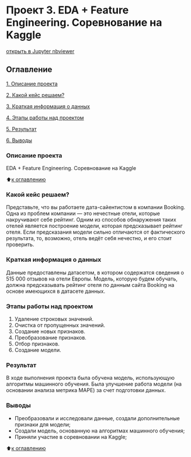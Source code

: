 # Проект 3. EDA + Feature Engineering. Соревнование на Kaggle 

[открыть в Jupyter nbviewer](https://nbviewer.org/github/Dennissn/sf_data_science/blob/main/project_3/project_3.ipynb)

## Оглавление
[1. Описание проекта](https://github.com/Dennissn/sf_data_science/tree/main/project_3/#Описание-проекта)

[2. Какой кейс решаем?](https://github.com/Dennissn/sf_data_science/tree/main/project_3/#Какой-кейс-решаем)

[3. Краткая информация о данных](https://github.com/Dennissn/sf_data_science/tree/main/project_3/#Краткая-информация-о-данных)

[4. Этапы работы над проектом](https://github.com/Dennissn/sf_data_science/tree/main/project_3/#Этапы-работы-над-проектом)

[5. Результат](https://github.com/Dennissn/sf_data_science/tree/main/project_3/#Результат)

[6. Выводы](https://github.com/Dennissn/sf_data_science/tree/main/project_3/#Выводы)

### Описание проекта
EDA + Feature Engineering. Соревнование на Kaggle

:arrow_up:[к оглавлению](https://github.com/Dennissn/sf_data_science/tree/main/project_3/#Оглавление)

### Какой кейс решаем?
Представьте, что вы работаете дата-сайентистом в компании Booking. Одна из проблем компании — это нечестные отели, которые накручивают себе рейтинг. Одним из способов обнаружения таких отелей является построение модели, которая предсказывает рейтинг отеля. Если предсказания модели сильно отличаются от фактического результата, то, возможно, отель ведёт себя нечестно, и его стоит проверить.

### Краткая информация о данных
Данные предоставлены датасетом, в котором содержатся сведения о 515 000 отзывов на отели Европы. Модель, которую будем обучать, должна предсказывать рейтинг отеля по данным сайта Booking на основе имеющихся в датасете данных. 

### Этапы работы над проектом
1. Удаление строковых значений. 
2. Очистка от пропущенных значений.
3. Создание новых признаков.
4. Преобразование признаков. 
5. Отбор признаков.
6. Создание модели.

### Результат
В ходе выполнения проекта была обучена модель, использующую алгоритмы машинного обучения. Была улучшение работа модели (на основании анализа метрика MAPE) за счет подготовки данных.

### Выводы
- Преобразовали и исследовали данные, создали дополнительные признаки для модели;
- Cоздали модель, основанную на алгоритмах машинного обучения;
- Приняли участие в соревновании на Kaggle;

:arrow_up:[к оглавлению](https://github.com/Dennissn/sf_data_science/tree/main/project_3/#Оглавление)
